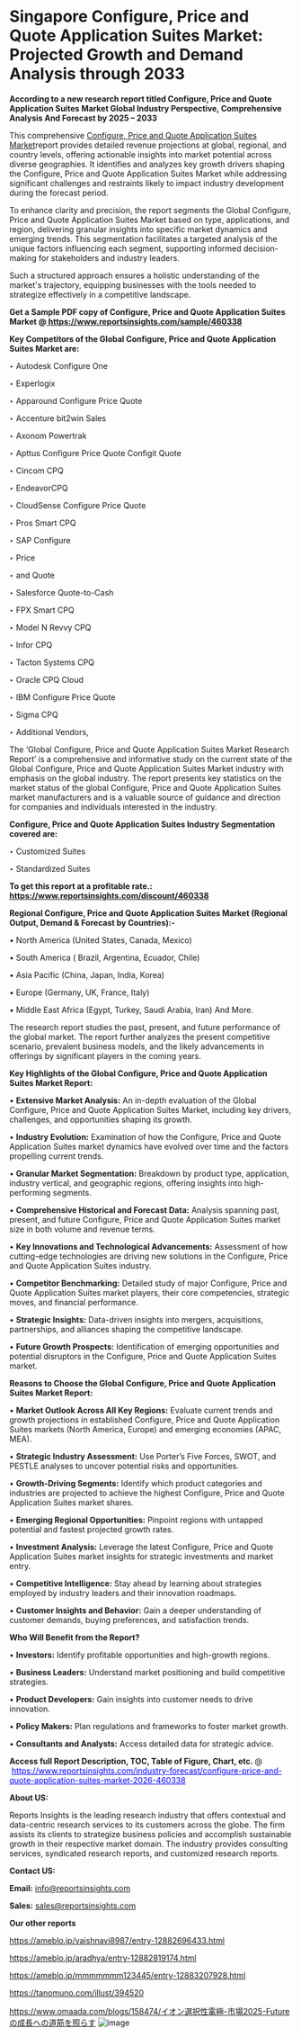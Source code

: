 # Singapore Configure, Price and Quote Application Suites Market: Projected Growth and Demand Analysis through 2033

<strong>According to a new research report titled Configure, Price and Quote Application Suites Market Global Industry Perspective, Comprehensive Analysis And Forecast by 2025 – 2033</strong>

This comprehensive <a href=https://www.reportsinsights.com/sample/460338>Configure, Price and Quote Application Suites Market</a>report provides detailed revenue projections at global, regional, and country levels, offering actionable insights into market potential across diverse geographies. It identifies and analyzes key growth drivers shaping the Configure, Price and Quote Application Suites Market while addressing significant challenges and restraints likely to impact industry development during the forecast period.

To enhance clarity and precision, the report segments the Global Configure, Price and Quote Application Suites Market based on type, applications, and region, delivering granular insights into specific market dynamics and emerging trends. This segmentation facilitates a targeted analysis of the unique factors influencing each segment, supporting informed decision-making for stakeholders and industry leaders.

Such a structured approach ensures a holistic understanding of the market's trajectory, equipping businesses with the tools needed to strategize effectively in a competitive landscape.

<strong>Get a Sample PDF copy of Configure, Price and Quote Application Suites Market </strong><strong>@<a href=https://www.reportsinsights.com/sample/460338 style=color:#0000ff;> https://www.reportsinsights.com/sample/460338</a></strong></font>

<strong>Key Competitors of the Global Configure, Price and Quote Application Suites Market are:</strong>

‣ Autodesk Configure One

‣ Experlogix

‣ Apparound Configure Price Quote

‣ Accenture bit2win Sales

‣ Axonom Powertrak

‣ Apttus Configure Price Quote Configit Quote

‣ Cincom CPQ

‣ EndeavorCPQ

‣ CloudSense Configure Price Quote

‣ Pros Smart CPQ

‣ SAP Configure

‣ Price

‣ and Quote

‣ Salesforce Quote-to-Cash

‣ FPX Smart CPQ

‣ Model N Revvy CPQ

‣ Infor CPQ

‣ Tacton Systems CPQ

‣ Oracle CPQ Cloud

‣ IBM Configure Price Quote

‣ Sigma CPQ

‣ Additional Vendors,

The ‘Global Configure, Price and Quote Application Suites Market Research Report’ is a comprehensive and informative study on the current state of the Global Configure, Price and Quote Application Suites Market industry with emphasis on the global industry. The report presents key statistics on the market status of the global Configure, Price and Quote Application Suites market manufacturers and is a valuable source of guidance and direction for companies and individuals interested in the industry.

<strong>Configure, Price and Quote Application Suites Industry Segmentation covered are:</strong>

‣ Customized Suites

‣ Standardized Suites

<strong>To get this report at a profitable rate.: <a href=https://www.reportsinsights.com/discount/460338 style=color:#0000ff;>https://www.reportsinsights.com/discount/460338</a></strong></font>

<strong>Regional Configure, Price and Quote Application Suites Market (Regional Output, Demand &amp; Forecast by Countries):-</strong>

• North America (United States, Canada, Mexico)

• South America ( Brazil, Argentina, Ecuador, Chile)

• Asia Pacific (China, Japan, India, Korea)

• Europe (Germany, UK, France, Italy)

• Middle East Africa (Egypt, Turkey, Saudi Arabia, Iran) And More.

The research report studies the past, present, and future performance of the global market. The report further analyzes the present competitive scenario, prevalent business models, and the likely advancements in offerings by significant players in the coming years.

<strong>Key Highlights of the Global Configure, Price and Quote Application Suites Market Report:</strong>

• <strong>Extensive Market Analysis:</strong> An in-depth evaluation of the Global Configure, Price and Quote Application Suites Market, including key drivers, challenges, and opportunities shaping its growth.

• <strong>Industry Evolution:</strong> Examination of how the Configure, Price and Quote Application Suites market dynamics have evolved over time and the factors propelling current trends.

• <strong>Granular Market Segmentation:</strong> Breakdown by product type, application, industry vertical, and geographic regions, offering insights into high-performing segments.

• <strong>Comprehensive Historical and Forecast Data:</strong> Analysis spanning past, present, and future Configure, Price and Quote Application Suites market size in both volume and revenue terms.

• <strong>Key Innovations and Technological Advancements:</strong> Assessment of how cutting-edge technologies are driving new solutions in the Configure, Price and Quote Application Suites industry.

• <strong>Competitor Benchmarking:</strong> Detailed study of major Configure, Price and Quote Application Suites market players, their core competencies, strategic moves, and financial performance.

• <strong>Strategic Insights:</strong> Data-driven insights into mergers, acquisitions, partnerships, and alliances shaping the competitive landscape.

• <strong>Future Growth Prospects:</strong> Identification of emerging opportunities and potential disruptors in the Configure, Price and Quote Application Suites market.

<strong>Reasons to Choose the Global Configure, Price and Quote Application Suites Market Report:</strong>

• <strong>Market Outlook Across All Key Regions:</strong> Evaluate current trends and growth projections in established Configure, Price and Quote Application Suites markets (North America, Europe) and emerging economies (APAC, MEA).

• <strong>Strategic Industry Assessment:</strong> Use Porter’s Five Forces, SWOT, and PESTLE analyses to uncover potential risks and opportunities.

• <strong>Growth-Driving Segments:</strong> Identify which product categories and industries are projected to achieve the highest Configure, Price and Quote Application Suites market shares.

• <strong>Emerging Regional Opportunities:</strong> Pinpoint regions with untapped potential and fastest projected growth rates.

• <strong>Investment Analysis:</strong> Leverage the latest Configure, Price and Quote Application Suites market insights for strategic investments and market entry.

• <strong>Competitive Intelligence:</strong> Stay ahead by learning about strategies employed by industry leaders and their innovation roadmaps.

• <strong>Customer Insights and Behavior:</strong> Gain a deeper understanding of customer demands, buying preferences, and satisfaction trends.

<strong>Who Will Benefit from the Report?</strong>

• <strong>Investors:</strong> Identify profitable opportunities and high-growth regions.

• <strong>Business Leaders:</strong> Understand market positioning and build competitive strategies.

• <strong>Product Developers:</strong> Gain insights into customer needs to drive innovation.

• <strong>Policy Makers:</strong> Plan regulations and frameworks to foster market growth.

• <strong>Consultants and Analysts:</strong> Access detailed data for strategic advice.
</ul>
<strong>Access full Report Description, TOC, Table of Figure, Chart, etc. </strong>@  <a href=https://www.reportsinsights.com/industry-forecast/configure-price-and-quote-application-suites-market-2026-460338 style=color:#0000ff;>https://www.reportsinsights.com/industry-forecast/configure-price-and-quote-application-suites-market-2026-460338</a></font>

<strong><strong>About US</strong>:</strong>

Reports Insights is the leading research industry that offers contextual and data-centric research services to its customers across the globe. The firm assists its clients to strategize business policies and accomplish sustainable growth in their respective market domain. The industry provides consulting services, syndicated research reports, and customized research reports.

<strong>Contact US:</strong>

<p class=""""><b>Email:</b> <a href=mailto:info@reportsinsights.com>info@reportsinsights.com</a></p>
<p class=""""><b>Sales:</b> <a href=mailto:sales@reportsinsights.com>sales@reportsinsights.com</a></p>

<strong>Our other reports</strong>

<a href=https://ameblo.jp/vaishnavi8987/entry-12882696433.html>https://ameblo.jp/vaishnavi8987/entry-12882696433.html</a>

<a href=https://ameblo.jp/aradhya/entry-12882819174.html>https://ameblo.jp/aradhya/entry-12882819174.html</a>

<a href=https://ameblo.jp/mmmmmmm123445/entry-12883207928.html>https://ameblo.jp/mmmmmmm123445/entry-12883207928.html</a>

<a href=https://tanomuno.com/illust/394520>https://tanomuno.com/illust/394520</a>

<a href=https://www.omaada.com/blogs/158474/イオン選択性電極-市場2025-Futureの成長への道筋を照らす>https://www.omaada.com/blogs/158474/イオン選択性電極-市場2025-Futureの成長への道筋を照らす</a>
![image](https://github.com/user-attachments/assets/c41ea3e0-7c9c-4b46-8e0c-4b8f9bf0b838)
